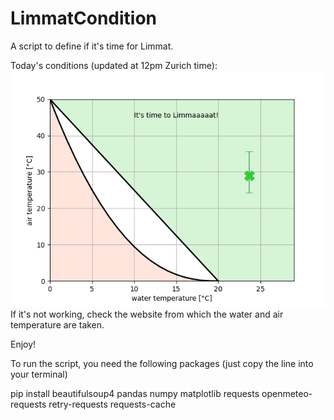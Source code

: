 # LimmatCondition
A script to define if it's time for Limmat.

Today's conditions (updated at 12pm Zurich time):
![Today's Limmat condition](/figures/limmat_condition.png?raw=true "Today's Limmat condition")
If it's not working, check the website from which the water and air temperature are taken.

Enjoy!

To run the script, you need the following packages (just copy the line into your terminal)

pip install beautifulsoup4 pandas numpy matplotlib requests openmeteo-requests retry-requests requests-cache
